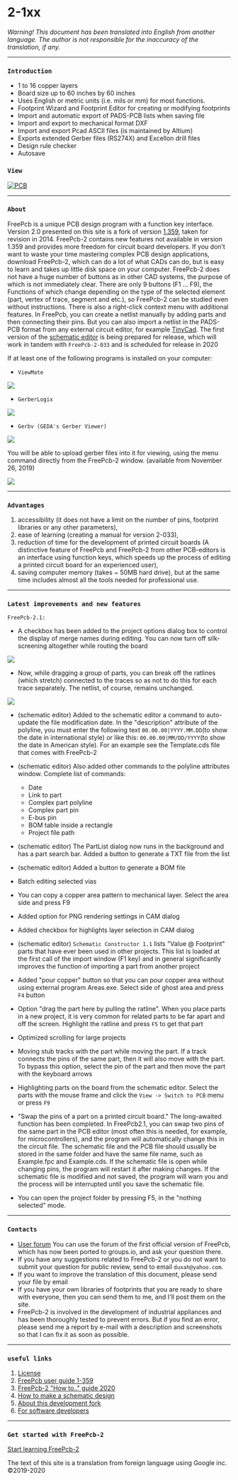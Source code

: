 # 2-1xx

_Warning! This document has been translated into English from another language. The author is not responsible for the inaccuracy of the translation, if any._

***
### `Introduction`

* 1 to 16 copper layers
* Board size up to 60 inches by 60 inches
* Uses English or metric units (i.e. mils or mm) for most functions.
* Footprint Wizard and Footprint Editor for creating or modifying footprints
* Import and automatic export of PADS-PCB lists when saving file
* Import and export to mechanical format DXF
* Import and export Pcad ASCII files (is maintained by Altium)
* Exports extended Gerber files (RS274X) and Excellon drill files
* Design rule checker
* Autosave

### `View`

[![PCB](/pictures/img2.png)](https://freepcb.dev)

***
### `About`
FreePcb is a unique PCB design program with a function key interface. Version 2.0 presented on this site is a fork of version [1.359](http://freepcb.com), taken for revision in 2014. FreePcb-2 contains new features not available in version 1.359 and provides more freedom for circuit board developers. If you don’t want to waste your time mastering complex PCB design applications, download FreePcb-2, which can do a lot of what CADs can do, but is easy to learn and takes up little disk space on your computer. FreePcb-2 does not have a huge number of buttons as in other CAD systems, the purpose of which is not immediately clear. There are only 9 buttons (F1 ... F9), the Functions of which change depending on the type of the selected element (part, vertex of trace, segment and etc.), so FreePcb-2 can be studied even without instructions. There is also a right-click context menu with additional features. In FreePcb, you can create a netlist manually by adding parts and then connecting their pins. But you can also import a netlist in the PADS-PCB format from any external circuit editor, for example [TinyCad](https://www.tinycad.net). The first version of the [schematic editor](https://freepcb.dev/ECDS.html) is being prepared for release, which will work in tandem with `FreePcb-2-033` and is scheduled for release in 2020

If at least one of the following programs is installed on your computer:

* `ViewMate` 

[![](pictures/pentalogix_logo.jpg)](https://www.pentalogix.com/)

* `GerberLogix` 

[![](pictures/EasyLogix.png)](https://www.easylogix.de/) 

* `Gerbv (GEDA's Gerber Viewer)` 

[![](pictures/gerbv_250x60.png)](http://gerbv.geda-project.org/)

You will be able to upload gerber files into it for viewing, using the menu command directly from the FreePcb-2 window. (available from November 26, 2019)

![](pictures/gerbv.png)

***
### `Advantages`
1. accessibility (it does not have a limit on the number of pins, footprint libraries or any other parameters),
2. ease of learning (creating a manual for version 2-033),
3. reduction of time for the development of printed circuit boards (A distinctive feature of FreePcb and FreePcb-2 from other PCB-editors is an interface using function keys, which speeds up the process of editing a printed circuit board for an experienced user),
4. saving computer memory (takes ~ 50MB hard drive),
but at the same time includes almost all the tools needed for professional use. 

***
### `Latest improvements and new features`

`FreePcb-2.1:`

* A checkbox has been added to the project options dialog box to control the display of merge names during editing. You can now turn off silk-screening altogether while routing the board

![](pictures/presentation_1.png)

* Now, while dragging a group of parts, you can break off the ratlines (which stretch) connected to the traces so as not to do this for each trace separately. The netlist, of course, remains unchanged.

![](pictures/presentation_2.png)

* (schematic editor) Added to the schematic editor a command to auto-update the file modification date. In the "description" attribute of the polyline, you must enter the following text `00.00.00|YYYY.MM.DD`(to show the date in international style) or like this: `00.00.00|MM/DD/YYYY`(to show the date in American style). For an example see the Template.cds file that comes with FreePcb-2

* (schematic editor) Also added other commands to the polyline attributes window. Complete list of commands:

  - Date
  - Link to part
  - Complex part polyline
  - Complex part pin
  - E-bus pin
  - BOM table inside a rectangle
  - Project file path

* (schematic editor) The PartList dialog now runs in the background and has a part search bar. Added a button to generate a TXT file from the list

* (schematic editor) Added a button to generate a BOM file

* Batch editing selected vias

* You can copy a copper area pattern to mechanical layer. Select the area side and press F9

* Added option for PNG rendering settings in CAM dialog

* Added checkbox for highlights layer selection in CAM dialog

* (schematic editor) `Schematic Constructor 1.1` lists "Value @ Footprint" parts that have ever been used in other projects. This list is loaded at the first call of the import window (F1 key) and in general significantly improves the function of importing a part from another project

* Added "pour copper" button so that you can pour copper area without using external program Areas.exe. Select side of ghost area and  press `F4` button

* Option "drag the part here by pulling the ratline". When you place parts in a new project, it is very common for related parts to be far apart and off the screen. Highlight the ratline and press `F5` to get that part

* Optimized scrolling for large projects

* Moving stub tracks with the part while moving the part. If a track connects the pins of the same part, then it will also move with the part. To bypass this option, select the pin of the part and then move the part with the keyboard arrows

* Highlighting parts on the board from the schematic editor. Select the parts with the mouse frame and click the `View -> Switch to PCB` menu or press `F9`

* "Swap the pins of a part on a printed circuit board." The long-awaited function has been completed. In FreePcb2.1, you can swap two pins of the same part in the PCB editor (most often this is needed, for example, for microcontrollers), and the program will automatically change this in the circuit file. The schematic file and the PCB file should usually be stored in the same folder and have the same file name, such as Example.fpc and Example.cds. If the schematic file is open while changing pins, the program will restart it after making changes. If the schematic file is modified and not saved, the program will warn you and the process will be interrupted until you save the schematic file.

* You can open the project folder by pressing F5, in the "nothing selected" mode.

***
### `Contacts`

* [User forum](https://groups.io/g/freepcb) You can use the forum of the first official version of FreePcb, which has now been ported to groups.io, and ask your question there. 
* If you have any suggestions related to FreePcb-2 or you do not want to submit your question for public review, send to email `duxah@yahoo.com`.
* If you want to improve the translation of this document, please send your file by email
* If you have your own libraries of footprints that you are ready to share with everyone, then you can send them to me, and I'll post them on the site.
* FreePcb-2 is involved in the development of industrial appliances and has been thoroughly tested to prevent errors. But if you find an error, please send me a report by e-mail with a description and screenshots so that I can fix it as soon as possible.

***
### `useful links`
1. [License](LICENSE)
2. [FreePcb user guide 1-359](https://github.com/Duxah/FreePCB-2/raw/master/FreePcb-2/bin/doc/freepcb_user_guide.pdf)
3. [FreePcb-2 "How to.." guide 2020](/How_to.md)
4. [How to make a schematic design](/How_to_cd.md)
5. [About this development fork](/About_development.md)
6. [For software developers](developers.md)

***
### `Get started with FreePcb-2`

[Start learning FreePcb-2](/How_to.md)

The text of this site is a translation from foreign language using Google inc. ©2019-2020

